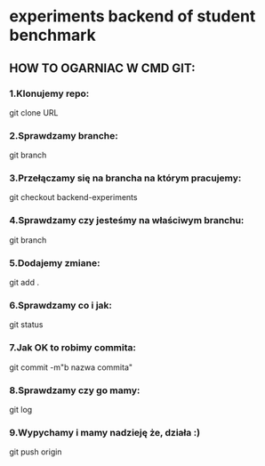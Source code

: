 # experiments backend of student benchmark

## HOW TO OGARNIAC W CMD GIT:

### 1.Klonujemy repo:

git clone URL

### 2.Sprawdzamy branche:

git branch

### 3.Przełączamy się na brancha na którym pracujemy:

git checkout backend-experiments

### 4.Sprawdzamy czy jesteśmy na właściwym branchu:

git branch

### 5.Dodajemy zmiane:

git add .

### 6.Sprawdzamy co i jak:

git status

### 7.Jak OK to robimy commita:

git commit -m"b nazwa commita"

### 8.Sprawdzamy czy go mamy:

git log

### 9.Wypychamy i mamy nadzieję że, działa :)

git push origin <nazwa brancha>
